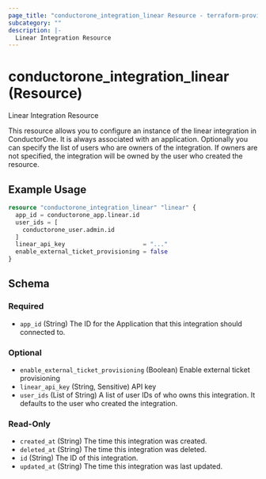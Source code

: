 ```yaml
---
page_title: "conductorone_integration_linear Resource - terraform-provider-conductorone"
subcategory: ""
description: |-
  Linear Integration Resource
---
```


# conductorone_integration_linear (Resource)

Linear Integration Resource

This resource allows you to configure an instance of the linear integration in ConductorOne.
It is always associated with an application. Optionally you can specify the list of users who are owners of the integration.
If owners are not specified, the integration will be owned by the user who created the resource.

## Example Usage

```terraform
resource "conductorone_integration_linear" "linear" {
  app_id = conductorone_app.linear.id
  user_ids = [
    conductorone_user.admin.id
  ]
  linear_api_key                      = "..."
  enable_external_ticket_provisioning = false
}
```

<!-- schema generated by tfplugindocs -->
## Schema

### Required

- `app_id` (String) The ID for the Application that this integration should connected to.

### Optional

- `enable_external_ticket_provisioning` (Boolean) Enable external ticket provisioning
- `linear_api_key` (String, Sensitive) API key
- `user_ids` (List of String) A list of user IDs of who owns this integration. It defaults to the user who created the integration.

### Read-Only

- `created_at` (String) The time this integration was created.
- `deleted_at` (String) The time this integration was deleted.
- `id` (String) The ID of this integration.
- `updated_at` (String) The time this integration was last updated.
